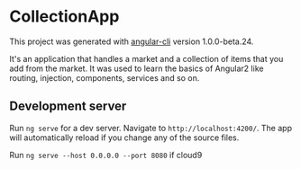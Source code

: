 # CollectionApp

This project was generated with [angular-cli](https://github.com/angular/angular-cli) 
version 1.0.0-beta.24.

It's an application that handles a market and a collection of items that you 
add from the market. It was used to learn the basics of Angular2 like routing,
injection, components, services and so on.

## Development server
Run `ng serve` for a dev server. Navigate to `http://localhost:4200/`. 
The app will automatically reload if you change any of the source files.

Run `ng serve --host 0.0.0.0 --port 8080` if cloud9